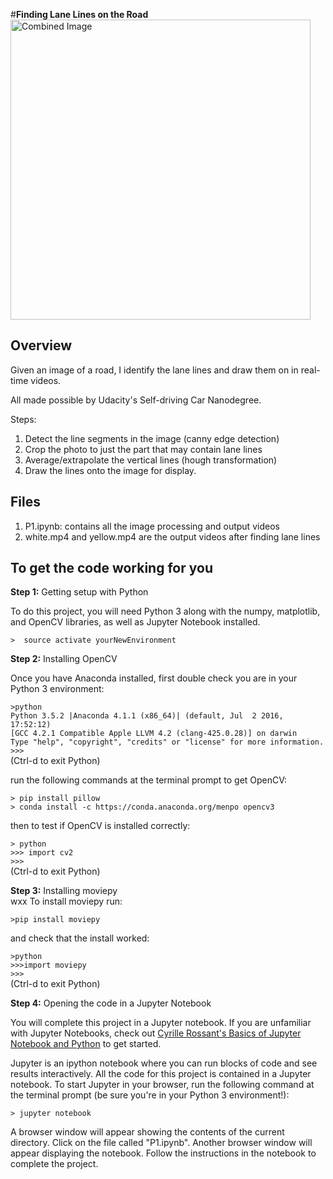 #**Finding Lane Lines on the Road** 
<img src="laneLines_thirdPass.jpg" width="480" alt="Combined Image" />

## Overview ##
Given an image of a road, I identify the lane lines and draw them on in real-time videos. 

All made possible by Udacity's Self-driving Car Nanodegree.

Steps:
1. Detect the line segments in the image (canny edge detection) 
1. Crop the photo to just the part that may contain lane lines
1. Average/extrapolate the vertical lines (hough transformation)
1. Draw the lines onto the image for display.

## Files ##
1. P1.ipynb: contains all the image processing and output videos
1. white.mp4 and yellow.mp4 are the output videos after finding lane lines

## To get the code working for you ##
**Step 1:** Getting setup with Python

To do this project, you will need Python 3 along with the numpy, matplotlib, and OpenCV libraries, as well as Jupyter Notebook installed. 

`>  source activate yourNewEnvironment`

**Step 2:** Installing OpenCV

Once you have Anaconda installed, first double check you are in your Python 3 environment:

`>python`    
`Python 3.5.2 |Anaconda 4.1.1 (x86_64)| (default, Jul  2 2016, 17:52:12)`  
`[GCC 4.2.1 Compatible Apple LLVM 4.2 (clang-425.0.28)] on darwin`  
`Type "help", "copyright", "credits" or "license" for more information.`  
`>>>`   
(Ctrl-d to exit Python)

run the following commands at the terminal prompt to get OpenCV:

`> pip install pillow`  
`> conda install -c https://conda.anaconda.org/menpo opencv3`

then to test if OpenCV is installed correctly:

`> python`  
`>>> import cv2`  
`>>>`  
(Ctrl-d to exit Python)

**Step 3:** Installing moviepy  
wxx
To install moviepy run:

`>pip install moviepy`  

and check that the install worked:

`>python`  
`>>>import moviepy`  
`>>>`  
(Ctrl-d to exit Python)

**Step 4:** Opening the code in a Jupyter Notebook

You will complete this project in a Jupyter notebook.  If you are unfamiliar with Jupyter Notebooks, check out <A HREF="https://www.packtpub.com/books/content/basics-jupyter-notebook-and-python" target="_blank">Cyrille Rossant's Basics of Jupyter Notebook and Python</A> to get started.

Jupyter is an ipython notebook where you can run blocks of code and see results interactively.  All the code for this project is contained in a Jupyter notebook. To start Jupyter in your browser, run the following command at the terminal prompt (be sure you're in your Python 3 environment!):

`> jupyter notebook`

A browser window will appear showing the contents of the current directory.  Click on the file called "P1.ipynb".  Another browser window will appear displaying the notebook.  Follow the instructions in the notebook to complete the project.  
